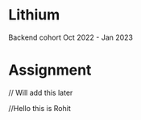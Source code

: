 # Lithium
Backend cohort Oct 2022 - Jan 2023


# Assignment
// Will add this later

//Hello this is Rohit